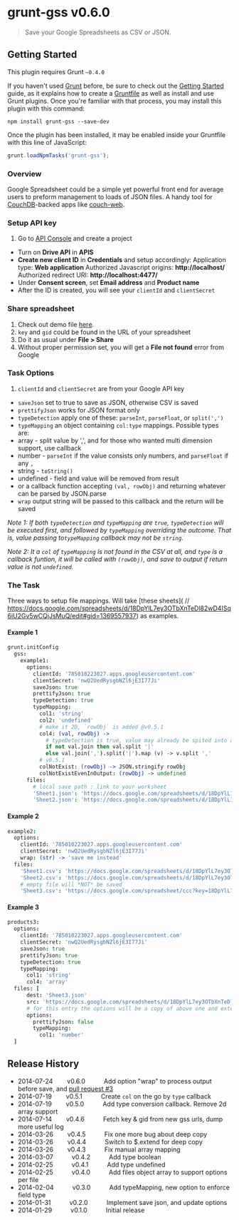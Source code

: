 # grunt-gss v0.6.0

> Save your Google Spreadsheets as CSV or JSON.


## Getting Started
This plugin requires Grunt `~0.4.0`

If you haven't used [Grunt](http://gruntjs.com/) before, be sure to check out the [Getting Started](http://gruntjs.com/getting-started) guide, as it explains how to create a [Gruntfile](http://gruntjs.com/sample-gruntfile) as well as install and use Grunt plugins. Once you're familiar with that process, you may install this plugin with this command:

```shell
npm install grunt-gss --save-dev
```

Once the plugin has been installed, it may be enabled inside your Gruntfile with this line of JavaScript:

```js
grunt.loadNpmTasks('grunt-gss');
```

### Overview
Google Spreadsheet could be a simple yet powerful front end for average users to preform management to loads of JSON files.
A handy tool for [CouchDB](http://couchdb.apache.org/#download)-backed apps like [couch-web](https://github.com/h0ward/couch-web).


### Setup API key
1. Go to [API Console](https://code.google.com/apis/console) and create a project
* Turn on **Drive API** in **APIS**
* **Create new client ID** in **Credentials** and setup accordingly:
   Application type: **Web application**
   Authorized Javascript origins: **http://localhost/**
   Authorized redirect URI: **http://localhost:4477/**
* Under **Consent screen**, set **Email address** and **Product name**
* After the ID is created, you will see your `clientId` and `clientSecret`


### Share spreadsheet
1. Check out demo file [here](https://docs.google.com/spreadsheet/ccc?key=0AmPyOqJNrt_SdGlZOVlrc2UzS3FpV1V6Ri1jX0haSlE#gid=1#gid=1).
2. `key` and `gid` could be found in the URL of your spreadsheet
3. Do it as usual under **File > Share**
4. Without proper permission set, you will get a **File not found** error from Google


### Task Options
 1. `clientId` and `clientSecret` are from your Google API key
 * `saveJson` set to true to save as JSON, otherwise CSV is saved
 * `prettifyJson` works for JSON format only
 * `typeDetection` apply one of these: `parseInt`, `parseFloat`, or `split(',')`
 * `typeMapping` an object containing `col:type` mappings. Possible types are:
  * array - split value by ',', and for those who wanted multi dimension support, use callback
  * number - `parseInt` if the value consists only numbers, and `parseFloat` if any `,`
  * string - `toString()`
  * undefined - field and value will be removed from result
  * or a callback function accepting `(val, rowObj)` and returning whatever can be parsed by JSON.parse
 * `wrap` output string will be passed to this callback and the return will be saved

*Note 1: If both `typeDetection` and `typeMapping` are `true`, `typeDetection` will be executed first, and followed by `typeMapping` overriding the outcome. That is, value passing to`typeMapping` callback may not be `string`.*

*Note 2: It a `col` of `typeMapping` is not found in the CSV at all, and `type` is a callback funtion, it will be called with `(rowObj)`, and save to output if return value is not `undefined`.*


### The Task
Three ways to setup file mappings. Will take [these sheets](
  // https://docs.google.com/spreadsheets/d/18DpYlL7ey3OTbXnTeDl82wD4ISq6iU2Gv5wCQjJsMuQ/edit#gid=1369557937) as examples.

#### Example 1
```coffeescript
grunt.initConfig
  gss:
    example1:
      options:
        clientId: '785010223027.apps.googleusercontent.com'
        clientSecret: 'nwQ2UedRysgbNZl6jE3I77Ji'
        saveJson: true
        prettifyJson: true
        typeDetection: true
        typeMapping:
          col1: 'string'
          col2: 'undefined'
          # make it 2D, `rowObj` is added @v0.5.1
          col4: (val, rowObj) ->
            # typeDetection is true, value may already be spited into array
            if not val.join then val.split '|'
            else val.join(',').split('|').map (v) -> v.split ','
          # v0.5.1
          colNotExist: (rowObj) -> JSON.stringify rowObj
          colNotExistEvenInOutput: (rowObj) -> undefined
      files:
        # local save path : link to your worksheet
        'Sheet1.json': 'https://docs.google.com/spreadsheets/d/18DpYlL7ey3OTbXnTeDl82wD4ISq6iU2Gv5wCQjJsMuQ/edit#gid=1428256717'
        'Sheet2.json': 'https://docs.google.com/spreadsheets/d/18DpYlL7ey3OTbXnTeDl82wD4ISq6iU2Gv5wCQjJsMuQ/edit#gid=1369557937'
```

#### Example 2
```coffeescript
example2:
  options:
    clientId: '785010223027.apps.googleusercontent.com'
    clientSecret: 'nwQ2UedRysgbNZl6jE3I77Ji'
    wrap: (str) -> 'save me instead'
  files:
    'Sheet1.csv': 'https://docs.google.com/spreadsheets/d/18DpYlL7ey3OTbXnTeDl82wD4ISq6iU2Gv5wCQjJsMuQ/edit#gid=1428256717',
    'Sheet2.csv': 'https://docs.google.com/spreadsheets/d/18DpYlL7ey3OTbXnTeDl82wD4ISq6iU2Gv5wCQjJsMuQ/edit#gid=1369557937',
    # empty file will *NOT* be saved
    'Sheet3.csv': 'https://docs.google.com/spreadsheet/ccc?key=18DpYlL7ey3OTbXnTeDl82wD4ISq6iU2Gv5wCQjJsMuQ#gid=295788079'
```

#### Example 3
```coffeescript
products3:
  options:
    clientId: '785010223027.apps.googleusercontent.com'
    clientSecret: 'nwQ2UedRysgbNZl6jE3I77Ji'
    saveJson: true
    prettifyJson: true
    typeDetection: true
    typeMapping:
      col1: 'string'
      col4: 'array'
  files: [
      dest: 'Sheet3.json'
      src: 'https://docs.google.com/spreadsheets/d/18DpYlL7ey3OTbXnTeDl82wD4ISq6iU2Gv5wCQjJsMuQ/edit#gid=295788079'
      # for this entry the options will be a copy of above one and extended by its own set below
      options:
        prettifyJson: false
        typeMapping:
          col1: 'number'
  ]
```


## Release History

 * 2014-07-24   v0.6.0   Add option "wrap" to process output before save, and [pull request #3](https://github.com/h0ward/grunt-gss/pull/3)
 * 2014-07-19   v0.5.1   Create `col` on the go by `type` callback
 * 2014-07-19   v0.5.0   Add type conversion callback. Remove 2d array support
 * 2014-07-14   v0.4.6   Fetch key & gid from new gss urls, dump more useful log
 * 2014-03-26   v0.4.5   Fix one more bug about deep copy
 * 2014-03-26   v0.4.4   Switch to $.extend for deep copy
 * 2014-03-26   v0.4.3   Fix manual array mapping
 * 2014-03-07   v0.4.2   Add type boolean
 * 2014-02-25   v0.4.1   Add type undefined
 * 2014-02-25   v0.4.0   Add files object array to support options per file
 * 2014-02-04   v0.3.0   Add typeMapping, new option to enforce field type
 * 2014-01-31   v0.2.0   Implement save json, and update options
 * 2014-01-29   v0.1.0   Initial release
